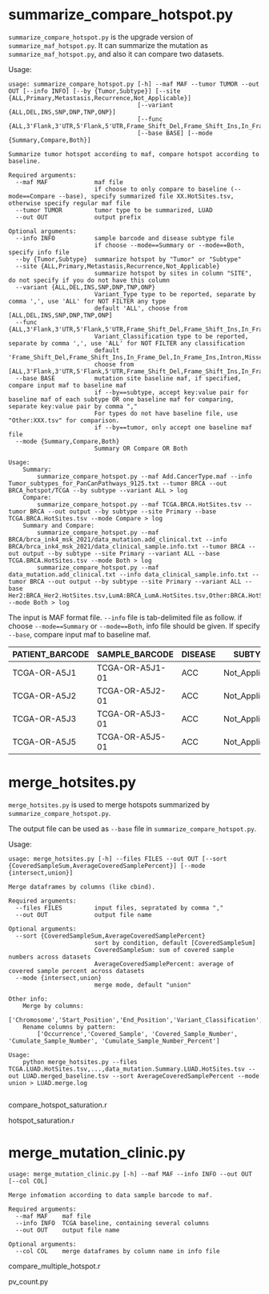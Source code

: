 # summarize_compare_hotspot.py

`summarize_compare_hotspot.py` is the upgrade version of `summarize_maf_hotspot.py`. It can summarize the mutation as `summarize_maf_hotspot.py`, and also it can compare two datasets.

Usage:

```
usage: summarize_compare_hotspot.py [-h] --maf MAF --tumor TUMOR --out OUT [--info INFO] [--by {Tumor,Subtype}] [--site {ALL,Primary,Metastasis,Recurrence,Not_Applicable}]
                                    [--variant {ALL,DEL,INS,SNP,DNP,TNP,ONP}]
                                    [--func {ALL,3'Flank,3'UTR,5'Flank,5'UTR,Frame_Shift_Del,Frame_Shift_Ins,In_Frame_Del,In_Frame_Ins,Intron,Missense_Mutation,Nonsense_Mutation,Nonstop_Mutation,RNA,Silent,Splice_Site,Translation_Start_Site}]
                                    [--base BASE] [--mode {Summary,Compare,Both}]

Summarize tumor hotspot according to maf, compare hotspot according to baseline.

Required arguments:
  --maf MAF             maf file
                        if choose to only compare to baseline (--mode==Compare --base), specify summarized file XX.HotSites.tsv, otherwise specify regular maf file
  --tumor TUMOR         tumor type to be summarized, LUAD
  --out OUT             output prefix

Optional arguments:
  --info INFO           sample barcode and disease subtype file
                        if choose --mode==Summary or --mode==Both, specify info file
  --by {Tumor,Subtype}  summarize hotspot by "Tumor" or "Subtype"
  --site {ALL,Primary,Metastasis,Recurrence,Not_Applicable}
                        summarize hotspot by sites in column "SITE", do not specify if you do not have this column
  --variant {ALL,DEL,INS,SNP,DNP,TNP,ONP}
                        Variant_Type type to be reported, separate by comma ',', use 'ALL' for NOT FILTER any type
                        default 'ALL', choose from [ALL,DEL,INS,SNP,DNP,TNP,ONP]
  --func {ALL,3'Flank,3'UTR,5'Flank,5'UTR,Frame_Shift_Del,Frame_Shift_Ins,In_Frame_Del,In_Frame_Ins,Intron,Missense_Mutation,Nonsense_Mutation,Nonstop_Mutation,RNA,Silent,Splice_Site,Translation_Start_Site}
                        Variant_Classification type to be reported, separate by comma ',', use 'ALL' for NOT FILTER any classification
                        default 'Frame_Shift_Del,Frame_Shift_Ins,In_Frame_Del,In_Frame_Ins,Intron,Missense_Mutation,Nonsense_Mutation,Nonstop_Mutation,RNA,Silent,Splice_Site,Translation_Start_Site'
                        choose from [ALL,3'Flank,3'UTR,5'Flank,5'UTR,Frame_Shift_Del,Frame_Shift_Ins,In_Frame_Del,In_Frame_Ins,Intron,Missense_Mutation,Nonsense_Mutation,Nonstop_Mutation,RNA,Silent,Splice_Site,Translation_Start_Site]
  --base BASE           mutation site baseline maf, if specified, compare input maf to baseline maf
                        if --by==subtype, accept key:value pair for baseline maf of each subtype OR one baseline maf for comparing, separate key:value pair by comma ","
                        For types do not have baseline file, use "Other:XXX.tsv" for comparison.
                        if --by==tumor, only accept one baseline maf file
  --mode {Summary,Compare,Both}
                        Summary OR Compare OR Both

Usage:
    Summary:
        summarize_compare_hotspot.py --maf Add.CancerType.maf --info Tumor_subtypes_for_PanCanPathways_9125.txt --tumor BRCA --out BRCA_hotspot/TCGA --by subtype --variant ALL > log
    Compare:
        summarize_compare_hotspot.py --maf TCGA.BRCA.HotSites.tsv --tumor BRCA --out output --by subtype --site Primary --base TCGA.BRCA.HotSites.tsv --mode Compare > log
    Summary and Compare:
        summarize_compare_hotspot.py --maf BRCA/brca_ink4_msk_2021/data_mutation.add_clinical.txt --info BRCA/brca_ink4_msk_2021/data_clinical_sample.info.txt --tumor BRCA --out output --by subtype --site Primary --variant ALL --base TCGA.BRCA.HotSites.tsv --mode Both > log
        summarize_compare_hotspot.py --maf data_mutation.add_clinical.txt --info data_clinical_sample.info.txt --tumor BRCA --out output --by subtype --site Primary --variant ALL --base Her2:BRCA_Her2.HotSites.tsv,LumA:BRCA_LumA.HotSites.tsv,Other:BRCA.HotSites.tsv --mode Both > log

```

The input is MAF format file. `--info` file is tab-delimited file as follow. if choose `--mode==Summary` or `--mode==Both`, info file should be given. If specify `--base`, compare input maf to baseline maf.

|PATIENT_BARCODE    |SAMPLE_BARCODE     |DISEASE    |SUBTYPE        |
|       ---         |        ---        |    ---    |     ---       |
|TCGA-OR-A5J1       |TCGA-OR-A5J1-01    |ACC        |Not_Applicable |
|TCGA-OR-A5J2       |TCGA-OR-A5J2-01    |ACC        |Not_Applicable |
|TCGA-OR-A5J3       |TCGA-OR-A5J3-01    |ACC        |Not_Applicable |
|TCGA-OR-A5J5       |TCGA-OR-A5J5-01    |ACC        |Not_Applicable |


# merge_hotsites.py

`merge_hotsites.py` is used to merge hotspots summarized by `summarize_compare_hotspot.py`. 

The output file can be used as `--base` file in `summarize_compare_hotspot.py`.

Usage:

```
usage: merge_hotsites.py [-h] --files FILES --out OUT [--sort {CoveredSampleSum,AverageCoveredSamplePercent}] [--mode {intersect,union}]

Merge dataframes by columns (like cbind).

Required arguments:
  --files FILES         input files, sepratated by comma ","
  --out OUT             output file name

Optional arguments:
  --sort {CoveredSampleSum,AverageCoveredSamplePercent}
                        sort by condition, default [CoveredSampleSum]
                        CoveredSampleSum: sum of covered sample numbers across datasets
                        AverageCoveredSamplePercent: average of covered sample percent across datasets
  --mode {intersect,union}
                        merge mode, default "union"

Other info:
    Merge by columns:
        ['Chromosome','Start_Position','End_Position','Variant_Classification','Variant_Type','Reference_Allele']
    Rename columns by pattern:
        ['Occurrence','Covered_Sample', 'Covered_Sample_Number', 'Cumulate_Sample_Number', 'Cumulate_Sample_Number_Percent']

Usage:
    python merge_hotsites.py --files TCGA.LUAD.HotSites.tsv,...,data_mutation.Summary.LUAD.HotSites.tsv --out LUAD.merged_baseline.tsv --sort AverageCoveredSamplePercent --mode union > LUAD.merge.log
    
```


compare_hotspot_saturation.r

hotspot_saturation.r

# merge_mutation_clinic.py

```
usage: merge_mutation_clinic.py [-h] --maf MAF --info INFO --out OUT [--col COL]

Merge infomation according to data sample barcode to maf.

Required arguments:
  --maf MAF    maf file
  --info INFO  TCGA baseline, containing several columns
  --out OUT    output file name

Optional arguments:
  --col COL    merge dataframes by column name in info file
```


compare_multiple_hotspot.r



pv_count.py